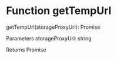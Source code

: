 # Function getTempUrl

getTempUrl(storageProxyUrl): Promise<string>

Parameters
    storageProxyUrl: string
    
Returns Promise<string>